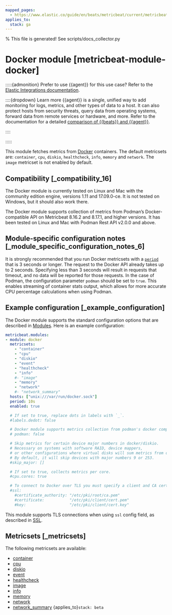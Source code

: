 ```yaml
---
mapped_pages:
  - https://www.elastic.co/guide/en/beats/metricbeat/current/metricbeat-module-docker.html
applies_to:
  stack: ga
---
```


% This file is generated! See scripts/docs_collector.py

# Docker module [metricbeat-module-docker]

:::::{admonition} Prefer to use {{agent}} for this use case?
Refer to the [Elastic Integrations documentation](integration-docs://reference/docker/index.md).

::::{dropdown} Learn more
{{agent}} is a single, unified way to add monitoring for logs, metrics, and other types of data to a host. It can also protect hosts from security threats, query data from operating systems, forward data from remote services or hardware, and more. Refer to the documentation for a detailed [comparison of {{beats}} and {{agent}}](docs-content://reference/fleet/index.md).

::::


:::::


This module fetches metrics from [Docker](https://www.docker.com/) containers. The default metricsets are: `container`, `cpu`, `diskio`, `healthcheck`, `info`, `memory` and `network`. The `image` metricset is not enabled by default.


## Compatibility [_compatibility_16]

The Docker module is currently tested on Linux and Mac with the community edition engine, versions 1.11 and 17.09.0-ce. It is not tested on Windows, but it should also work there.

The Docker module supports collection of metrics from Podman’s Docker-compatible API on Metricbeat 8.16.2 and 8.17.1, and higher versions. It has been tested on Linux and Mac with Podman Rest API v2.0.0 and above.


## Module-specific configuration notes [_module_specific_configuration_notes_6]

It is strongly recommended that you run Docker metricsets with a [`period`](/reference/metricbeat/configuration-metricbeat.md#metricset-period) that is 3 seconds or longer. The request to the Docker API already takes up to 2 seconds. Specifying less than 3 seconds will result in requests that timeout, and no data will be reported for those requests. In the case of Podman, the configuration parameter `podman` should be set to `true`. This enables streaming of container stats output, which allows for more accurate CPU percentage calculations when using Podman.


## Example configuration [_example_configuration]

The Docker module supports the standard configuration options that are described in [Modules](/reference/metricbeat/configuration-metricbeat.md). Here is an example configuration:

```yaml
metricbeat.modules:
- module: docker
  metricsets:
    - "container"
    - "cpu"
    - "diskio"
    - "event"
    - "healthcheck"
    - "info"
    #- "image"
    - "memory"
    - "network"
    #- "network_summary"
  hosts: ["unix:///var/run/docker.sock"]
  period: 10s
  enabled: true

  # If set to true, replace dots in labels with `_`.
  #labels.dedot: false

  # Docker module supports metrics collection from podman's docker compatible API. In case of podman set to true.
  # podman: false

  # Skip metrics for certain device major numbers in docker/diskio. 
  # Necessary on systems with software RAID, device mappers, 
  # or other configurations where virtual disks will sum metrics from other disks.
  # By default, it will skip devices with major numbers 9 or 253.
  #skip_major: []

  # If set to true, collects metrics per core.
  #cpu.cores: true

  # To connect to Docker over TLS you must specify a client and CA certificate.
  #ssl:
    #certificate_authority: "/etc/pki/root/ca.pem"
    #certificate:           "/etc/pki/client/cert.pem"
    #key:                   "/etc/pki/client/cert.key"
```

This module supports TLS connections when using `ssl` config field, as described in [SSL](/reference/metricbeat/configuration-ssl.md).


## Metricsets [_metricsets]

The following metricsets are available:

* [container](/reference/metricbeat/metricbeat-metricset-docker-container.md)
* [cpu](/reference/metricbeat/metricbeat-metricset-docker-cpu.md)
* [diskio](/reference/metricbeat/metricbeat-metricset-docker-diskio.md)
* [event](/reference/metricbeat/metricbeat-metricset-docker-event.md)
* [healthcheck](/reference/metricbeat/metricbeat-metricset-docker-healthcheck.md)
* [image](/reference/metricbeat/metricbeat-metricset-docker-image.md)
* [info](/reference/metricbeat/metricbeat-metricset-docker-info.md)
* [memory](/reference/metricbeat/metricbeat-metricset-docker-memory.md)
* [network](/reference/metricbeat/metricbeat-metricset-docker-network.md)
* [network_summary](/reference/metricbeat/metricbeat-metricset-docker-network_summary.md)  {applies_to}`stack: beta`
